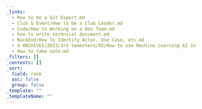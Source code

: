 ```yaml
---
_links:
  - How to be a Git Expert.md
  - Club & Event/How to be a Club Leader.md
  - Code/How to Working on a Dev Team.md
  - how to write technical document.md
  - BackEnd/How To Identify Actor, Use Case, etc.md
  - 4 ARCHIVES/2023/3rd Semesters/OS/How to use Machine Learning AI in Unity! (ML-Agents).md
  - How to take note.md
_filters: []
_contexts: []
_sort:
  field: rank
  asc: false
  group: false
_template: ""
_templateName: ""
---
```

